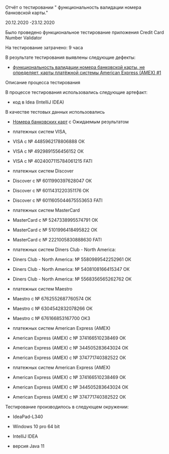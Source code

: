  Отчёт о тестировании " функциональность валидации номера банковской карты."

 20.12.2020 -23.12.2020

Было проведено функциональное тестирование приложения Credit Card Number Validator

На тестирование затрачено: 9 часа

В результате тестирования выявлены следующие дефекты: 
* [функциональность валидации номера банковской карты, не определяет, карты платёжной системы American Express (AMEX) #1](https://github.com/nansan77/checking-cards/issues/1)



Описание процесса тестирования

В процессе тестирования использовались следующие артефакт:
* код в Idea  (IntelliJ IDEA)

В качестве тестовых данных использовались 
* [Номера банковских карт](https://www.freeformatter.com/credit-card-number-generator-validator.html) c Ожидаемым результатом

* платежных систем VISA, 

* VISA с № 4485962178806888 ОК

* VISA с № 4929891556456152 ОК

* VISA с № 4024007115784061215 FATl

* платежных систем Discover

* Discover с № 6011990397628047 ОК

* Discover с № 6011431220351176 ОК

* Discover с № 6011605044675553653 FATl

* платежных систем MasterCard

* MasterCard с № 5247338995574791 ОК

* MasterCard с № 5101996418495822 ОК

* MasterCard с № 2221005830888630 FATl

* платежных систем Diners Club - North America:

* Diners Club - North America: № 5580989542252961 ОК 

* Diners Club - North America: № 5408108166415347 ОК

* Diners Club - North America: № 5568356565262762 ОК
* платежных систем Maestro

* Maestro с № 6762552687760574 ОК

* Maestro с № 6304542832078266 ОК

* Maestro с № 676166853167700 ОК3

* платежных систем American Express (AMEX)

* American Express (AMEX) с № 374166510238469 ОК

* American Express (AMEX) с № 344505283643024 ОК

* American Express (AMEX) с № 374771740382522 ОК

* платежных систем American Express (AMEX)

* American Express (AMEX) с № 374166510238469 ОК

* American Express (AMEX) с № 344505283643024 ОК

* American Express (AMEX) с № 374771740382522 ОК

Тестирование производилось в следующем окружении:

* IdeaPad-L340

* Windows 10 pro 64 bit

* IntelliJ IDEA

* версия Java 11
